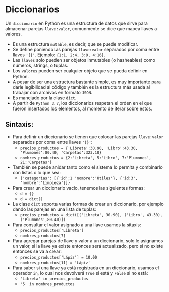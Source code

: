 Diccionarios
================================================

Un `diccionario` en Python es una estructura de datos que sirve para almacenar parejas `llave:valor`, comunmente se dice que mapea llaves a valores.
* Es una estructura `mutable`, es decir, que se puede modificar.
* Se define poniendo las parejas `llave:valor` separados por coma entre llaves `'{}'`.
  Ejemplo: `{1:1, 2:4, 3:9, 4:16}`.
* Las `llaves` solo pueden ser objetos inmutables (o hasheables) como números, strings, o tuplas.
* Los `valores` pueden ser cualquier objeto que se pueda definir en Python.
* A pesar de ser una estructura bastante simple, es muy importante para darle legibilidad al código y también es la estructura más usada al trabajar con archivos en formato `JSON`.
* Es manejado por la clase `dict`.
* A partir de `Python 3.7`, los diccionarios respetan el orden en el que fueron insertados los elementos, al momento de iterar sobre estos.


Sintaxis:
---------
* Para definir un diccionario se tienen que colocar las parejas `llave:valor` separados por coma entre llaves `'{}'`:
  * `precios_productos = {'Libreta':30.90, 'Libro':43.30, 'Plumones':80.40, 'Carpetas':323.10}`
  * `nombres_productos = {2:'Libreta', 5:'Libro', 7:'Plumones', 21:'Carpetas'}`
* También se puede anidar tanto como el sistema lo permita y combinarlo con listas o lo que sea:
  * `{'categorías': [{'id':1 'nombre':'Útiles'}, {'id:3', 'nombre':'Limpieza'}]}`
* Para crear un diccionario vacío, tenemos las siguientes formas:
  * `d = {}`
  * `d = dict()`
* La clase `dict` soporta varias formas de crear un diccionario, por ejemplo dando las parejas en una lista de tuplas:
  * `precios_productos = dict([('Libreta', 30.90), ('Libro', 43.30), ('Plumones',80.40)])`
* Para consultar el valor asignado a una llave usamos la sitaxis:
  * `precios_productos['Libreta']`
  * `nombres_productos[7]`
* Para agregar parejas de llave y valor a un diccionario, solo le asignamos un valor, si la llave ya existe entonces será actualizado, pero si no existe entonces se va a crear:
  * `precios_productos['Lápiz'] = 10.00`
  * `nombres_productos[11] = 'Lápiz'`
* Para saber si una llave ya está registrada en un diccionario, usamos el operador `in`, lo cual nos devolverá `True` si está y `False` si no está:
  * `'Libreta' in precios_productos`
  * `'5' in nombres_productos`
